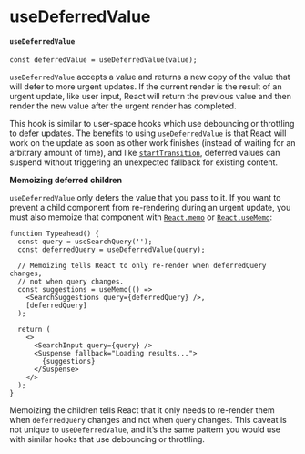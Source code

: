 # useDeferredValue

#### `useDeferredValue` <a href="#usedeferredvalue" id="usedeferredvalue"></a>

```
const deferredValue = useDeferredValue(value);
```

`useDeferredValue` accepts a value and returns a new copy of the value that will defer to more urgent updates. If the current render is the result of an urgent update, like user input, React will return the previous value and then render the new value after the urgent render has completed.

This hook is similar to user-space hooks which use debouncing or throttling to defer updates. The benefits to using `useDeferredValue` is that React will work on the update as soon as other work finishes (instead of waiting for an arbitrary amount of time), and like [`startTransition`](https://devdocs.io/react/react-api#starttransition), deferred values can suspend without triggering an unexpected fallback for existing content.

**Memoizing deferred children**

`useDeferredValue` only defers the value that you pass to it. If you want to prevent a child component from re-rendering during an urgent update, you must also memoize that component with [`React.memo`](https://devdocs.io/react/react-api#reactmemo) or [`React.useMemo`](https://devdocs.io/react/hooks-reference#usememo):

```
function Typeahead() {
  const query = useSearchQuery('');
  const deferredQuery = useDeferredValue(query);

  // Memoizing tells React to only re-render when deferredQuery changes,
  // not when query changes.
  const suggestions = useMemo(() =>
    <SearchSuggestions query={deferredQuery} />,
    [deferredQuery]
  );

  return (
    <>
      <SearchInput query={query} />
      <Suspense fallback="Loading results...">
        {suggestions}
      </Suspense>
    </>
  );
}
```

Memoizing the children tells React that it only needs to re-render them when `deferredQuery` changes and not when `query` changes. This caveat is not unique to `useDeferredValue`, and it’s the same pattern you would use with similar hooks that use debouncing or throttling.
